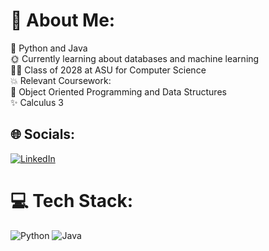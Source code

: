 # 💫 About Me:
🔭 Python and Java<br>🌞 Currently learning about databases and machine learning<br>👨‍🔬 Class of 2028 at ASU for Computer Science<br>💥 Relevant Coursework:<br>🚀 Object Oriented Programming and Data Structures<br>✨ Calculus 3<br>


## 🌐 Socials:
[![LinkedIn](https://img.shields.io/badge/LinkedIn-%230077B5.svg?logo=linkedin&logoColor=white)](https://linkedin.com/in/https://www.linkedin.com/in/william-burdon-763834298/) 

# 💻 Tech Stack:
![Python](https://img.shields.io/badge/python-3670A0?style=for-the-badge&logo=python&logoColor=ffdd54) ![Java](https://img.shields.io/badge/Java-ED8B00?style=for-the-badge&logo=openjdk&logoColor=white)

